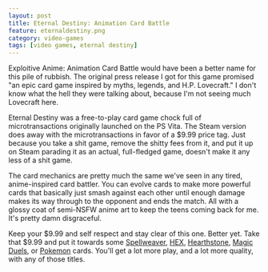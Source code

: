 ```yaml
---
layout: post
title: Eternal Destiny: Animation Card Battle
feature: eternaldestiny.png
category: video-games
tags: [video games, eternal destiny]
---
```


Exploitive Anime: Animation Card Battle would have been a better name for this pile of rubbish. The original press release I got for this game promised "an epic card game inspired by myths, legends, and H.P. Lovecraft." I don't know what the hell they were talking about, because I'm not seeing much Lovecraft here.

Eternal Destiny was a free-to-play card game chock full of microtransactions originally launched on the PS Vita. The Steam version does away with the microtransactions in favor of a $9.99 price tag. Just because you take a shit game, remove the shitty fees from it, and put it up on Steam parading it as an actual, full-fledged game, doesn't make it any less of a shit game.

The card mechanics are pretty much the same we've seen in any tired, anime-inspired card battler. You can evolve cards to make more powerful cards that basically just smash against each other until enough damage makes its way through to the opponent and ends the match. All with a glossy coat of semi-NSFW anime art to keep the teens coming back for me. It's pretty damn disgraceful.

Keep your $9.99 and self respect and stay clear of this one. Better yet. Take that $9.99 and put it towards some [Spellweaver](http://store.steampowered.com/app/429680/), [HEX](http://store.steampowered.com/app/410380/), [Hearthstone](http://us.battle.net/en/int?r=hearthstone), [Magic Duels](http://magic.wizards.com/en/content/magic-duels), or [Pokemon](http://www.pokemon.com/us/pokemon-tcg/play-online/) cards. You'll get a lot more play, and a lot more quality, with any of those titles.
